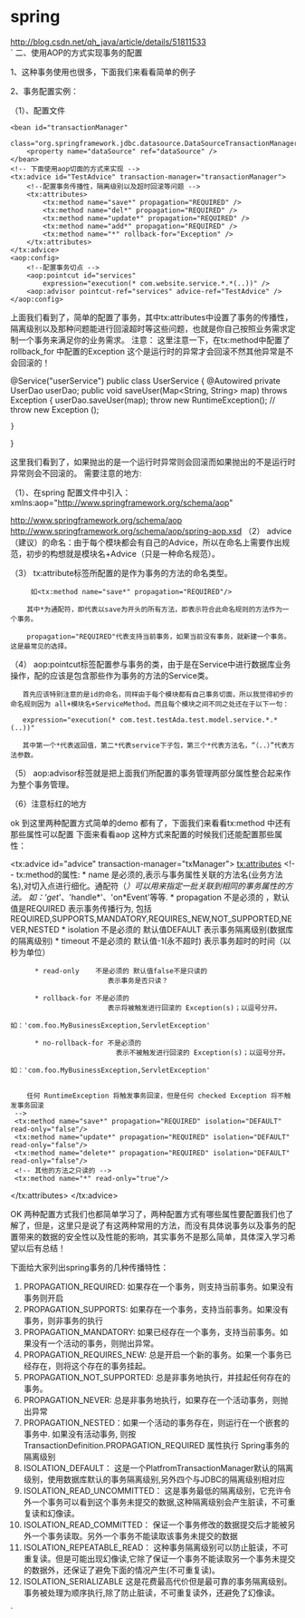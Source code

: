# spring
http://blog.csdn.net/qh_java/article/details/51811533  
`
二、使用AOP的方式实现事务的配置

1、这种事务使用也很多，下面我们来看看简单的例子

2、事务配置实例：

（1）、配置文件

<!-- 定义事务管理器 -->
	<bean id="transactionManager"
		class="org.springframework.jdbc.datasource.DataSourceTransactionManager">
		<property name="dataSource" ref="dataSource" />
	</bean>
	<!-- 下面使用aop切面的方式来实现 -->
	<tx:advice id="TestAdvice" transaction-manager="transactionManager">
		<!--配置事务传播性，隔离级别以及超时回滚等问题 -->
		<tx:attributes>
			<tx:method name="save*" propagation="REQUIRED" />
			<tx:method name="del*" propagation="REQUIRED" />
			<tx:method name="update*" propagation="REQUIRED" />
			<tx:method name="add*" propagation="REQUIRED" />
			<tx:method name="*" rollback-for="Exception" />
		</tx:attributes>
	</tx:advice>
	<aop:config>
		<!--配置事务切点 -->
		<aop:pointcut id="services"
			expression="execution(* com.website.service.*.*(..))" />
		<aop:advisor pointcut-ref="services" advice-ref="TestAdvice" />
	</aop:config>
上面我们看到了，简单的配置了事务，其中tx:attributes中设置了事务的传播性，隔离级别以及那种问题能进行回滚超时等这些问题，也就是你自己按照业务需求定制一个事务来满足你的业务需求。
注意： 这里注意一下，在tx:method中配置了rollback_for 中配置的Exception 这个是运行时的异常才会回滚不然其他异常是不会回滚的！

@Service("userService")
public class UserService {
	@Autowired
	private UserDao userDao;
	public void saveUser(Map<String, String> map) throws Exception {
		 userDao.saveUser(map);
		 throw new RuntimeException();
		 // throw new Exception ();
		 
	}
}

这里我们看到了，如果抛出的是一个运行时异常则会回滚而如果抛出的不是运行时异常则会不回滚的。
需要注意的地方:

（1）、在spring 配置文件中引入：xmlns:aop="http://www.springframework.org/schema/aop"

 http://www.springframework.org/schema/aop 
                  http://www.springframework.org/schema/aop/spring-aop.xsd
<beans xmlns="http://www.springframework.org/schema/beans"
	xmlns:xsi="http://www.w3.org/2001/XMLSchema-instance"
	 xmlns:tx="http://www.springframework.org/schema/tx"
	xmlns:context="http://www.springframework.org/schema/context"
	xmlns:aop="http://www.springframework.org/schema/aop"
	xsi:schemaLocation="http://www.springframework.org/schema/beans 
	              http://www.springframework.org/schema/beans/spring-beans-3.2.xsd
				  http://www.springframework.org/schema/context
				  http://www.springframework.org/schema/context/spring-context-3.2.xsd
				  http://www.springframework.org/schema/aop 
                  http://www.springframework.org/schema/aop/spring-aop.xsd		
				 http://www.springframework.org/schema/tx 
				 http://www.springframework.org/schema/tx/spring-tx-3.2.xsd">
（2） advice（建议）的命名：由于每个模块都会有自己的Advice，所以在命名上需要作出规范，初步的构想就是模块名+Advice（只是一种命名规范）。

（3） tx:attribute标签所配置的是作为事务的方法的命名类型。

         如<tx:method name="save*" propagation="REQUIRED"/>

        其中*为通配符，即代表以save为开头的所有方法，即表示符合此命名规则的方法作为一个事务。

        propagation="REQUIRED"代表支持当前事务，如果当前没有事务，就新建一个事务。这是最常见的选择。

（4） aop:pointcut标签配置参与事务的类，由于是在Service中进行数据库业务操作，配的应该是包含那些作为事务的方法的Service类。

       首先应该特别注意的是id的命名，同样由于每个模块都有自己事务切面，所以我觉得初步的命名规则因为 all+模块名+ServiceMethod。而且每个模块之间不同之处还在于以下一句：

       expression="execution(* com.test.testAda.test.model.service.*.*(..))"

       其中第一个*代表返回值，第二*代表service下子包，第三个*代表方法名，“（..）”代表方法参数。

（5） aop:advisor标签就是把上面我们所配置的事务管理两部分属性整合起来作为整个事务管理。

（6）注意标红的地方



ok 到这里两种配置方式简单的demo 都有了，下面我们来看看tx:method 中还有那些属性可以配置
下面来看看aop 这种方式来配置的时候我们还能配置那些属性：


<tx:advice id="advice" transaction-manager="txManager">
  <tx:attributes>
    <!-- tx:method的属性:
          * name 是必须的,表示与事务属性关联的方法名(业务方法名),对切入点进行细化。通配符（*）可以用来指定一批关联到相同的事务属性的方法。
                    如：'get*'、'handle*'、'on*Event'等等.
          * propagation  不是必须的 ，默认值是REQUIRED 
                            表示事务传播行为, 包括REQUIRED,SUPPORTS,MANDATORY,REQUIRES_NEW,NOT_SUPPORTED,NEVER,NESTED
          * isolation    不是必须的 默认值DEFAULT 
                            表示事务隔离级别(数据库的隔离级别) 
          * timeout      不是必须的 默认值-1(永不超时)
                            表示事务超时的时间（以秒为单位） 
          
          * read-only    不是必须的 默认值false不是只读的 
                            表示事务是否只读？ 
          
          * rollback-for 不是必须的   
                            表示将被触发进行回滚的 Exception(s)；以逗号分开。
                            如：'com.foo.MyBusinessException,ServletException' 
          
          * no-rollback-for 不是必须的  
                              表示不被触发进行回滚的 Exception(s)；以逗号分开。
                              如：'com.foo.MyBusinessException,ServletException'
                              
                              
        任何 RuntimeException 将触发事务回滚，但是任何 checked Exception 将不触发事务回滚                      
     -->
     <tx:method name="save*" propagation="REQUIRED" isolation="DEFAULT" read-only="false"/>
     <tx:method name="update*" propagation="REQUIRED" isolation="DEFAULT" read-only="false"/>
     <tx:method name="delete*" propagation="REQUIRED" isolation="DEFAULT" read-only="false"/>
     <!-- 其他的方法之只读的 -->
     <tx:method name="*" read-only="true"/>
  </tx:attributes>
</tx:advice>

OK 两种配置方式我们也都简单学习了，两种配置方式有哪些属性要配置我们也了解了，但是，这里只是说了有这两种常用的方法，而没有具体说事务以及事务的配置带来的数据的安全性以及性能的影响，其实事务不是那么简单，具体深入学习希望以后有总结！


下面给大家列出spring事务的几种传播特性：

1. PROPAGATION_REQUIRED: 如果存在一个事务，则支持当前事务。如果没有事务则开启
2. PROPAGATION_SUPPORTS: 如果存在一个事务，支持当前事务。如果没有事务，则非事务的执行
3. PROPAGATION_MANDATORY: 如果已经存在一个事务，支持当前事务。如果没有一个活动的事务，则抛出异常。
4. PROPAGATION_REQUIRES_NEW: 总是开启一个新的事务。如果一个事务已经存在，则将这个存在的事务挂起。
5. PROPAGATION_NOT_SUPPORTED: 总是非事务地执行，并挂起任何存在的事务。
6. PROPAGATION_NEVER: 总是非事务地执行，如果存在一个活动事务，则抛出异常
7. PROPAGATION_NESTED：如果一个活动的事务存在，则运行在一个嵌套的事务中. 如果没有活动事务, 
      则按TransactionDefinition.PROPAGATION_REQUIRED 属性执行
Spring事务的隔离级别
1. ISOLATION_DEFAULT： 这是一个PlatfromTransactionManager默认的隔离级别，使用数据库默认的事务隔离级别,另外四个与JDBC的隔离级别相对应
2. ISOLATION_READ_UNCOMMITTED： 这是事务最低的隔离级别，它充许令外一个事务可以看到这个事务未提交的数据,这种隔离级别会产生脏读，不可重复读和幻像读。
3. ISOLATION_READ_COMMITTED： 保证一个事务修改的数据提交后才能被另外一个事务读取。另外一个事务不能读取该事务未提交的数据
4. ISOLATION_REPEATABLE_READ： 这种事务隔离级别可以防止脏读，不可重复读。但是可能出现幻像读,它除了保证一个事务不能读取另一个事务未提交的数据外，还保证了避免下面的情况产生(不可重复读)。
5. ISOLATION_SERIALIZABLE 这是花费最高代价但是最可靠的事务隔离级别。事务被处理为顺序执行,除了防止脏读，不可重复读外，还避免了幻像读。 

`

